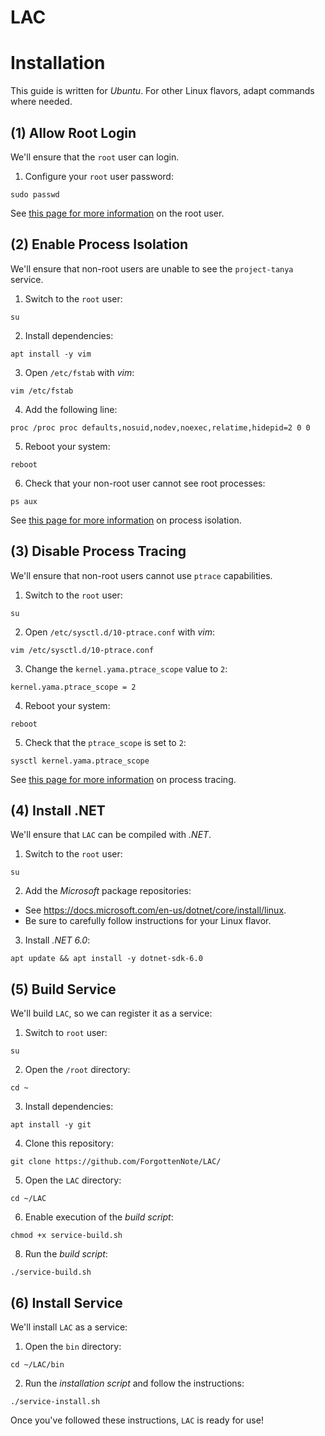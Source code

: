 # LAC



# Installation

This guide is written for *Ubuntu*. For other Linux flavors, adapt commands where needed.

## (1) Allow Root Login

We'll ensure that the `root` user can login.

1. Configure your `root` user password:

```
sudo passwd
```

See [this page for more information](https://www.cyberciti.biz/faq/how-can-i-log-in-as-root/) on the root user.

## (2) Enable Process Isolation

We'll ensure that non-root users are unable to see the `project-tanya` service.

1. Switch to the `root` user:

```
su
```

2. Install dependencies:

```
apt install -y vim
```

3. Open `/etc/fstab` with *vim*:

```
vim /etc/fstab
```

4. Add the following line:

```
proc /proc proc defaults,nosuid,nodev,noexec,relatime,hidepid=2 0 0
```

5. Reboot your system:

```
reboot
```

6. Check that your non-root user cannot see root processes:

```
ps aux
```

See [this page for more information](https://www.kernel.org/doc/Documentation/filesystems/proc.txt) on process isolation.

## (3) Disable Process Tracing

We'll ensure that non-root users cannot use `ptrace` capabilities.

1. Switch to the `root` user:

```
su
```

2. Open `/etc/sysctl.d/10-ptrace.conf` with *vim*:

```
vim /etc/sysctl.d/10-ptrace.conf
```

3. Change the `kernel.yama.ptrace_scope` value to `2`:

```
kernel.yama.ptrace_scope = 2
```

4. Reboot your system:

```
reboot
```

5. Check that the `ptrace_scope` is set to `2`:

```
sysctl kernel.yama.ptrace_scope
```

See [this page for more information](https://www.kernel.org/doc/Documentation/security/Yama.txt) on process tracing.

## (4) Install .NET

We'll ensure that `LAC` can be compiled with *.NET*.

1. Switch to the `root` user:

```
su
```

2. Add the *Microsoft* package repositories:

* See https://docs.microsoft.com/en-us/dotnet/core/install/linux.
* Be sure to carefully follow instructions for your Linux flavor.

3. Install *.NET 6.0*:

```
apt update && apt install -y dotnet-sdk-6.0
```

## (5) Build Service

We'll build `LAC`, so we can register it as a service:

1. Switch to `root` user:

```
su
```

2. Open the `/root` directory: 

```
cd ~
```

3. Install dependencies:

```
apt install -y git
```

4. Clone this repository:

```
git clone https://github.com/ForgottenNote/LAC/
```

5. Open the `LAC` directory:

```
cd ~/LAC
```

6. Enable execution of the *build script*:

```
chmod +x service-build.sh
```

8. Run the *build script*:

```
./service-build.sh
```

## (6) Install Service

We'll install `LAC` as a service:

1. Open the `bin` directory:

```
cd ~/LAC/bin
```

2. Run the *installation script* and follow the instructions:

```
./service-install.sh
```

Once you've followed these instructions, `LAC` is ready for use!
